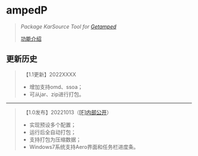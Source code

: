 # ampedP
>*Package KarSource Tool for [Getamped](http://bfo.sdo.com/)*
>
>[功能介绍](README.md)
## 更新历史
>　【1.1更新】2022XXXX
>* 增加支持omd、ssoa；
>* 可从jar、zip进行打包。
>
---
>　【1.0发布】20221013（[[F]内部公开](http://t.fenchuan8.com/XnS3eAS)）
>* 实现预设多个配置；
>* 运行后全自动打包；
>* 支持打包为压缩数据；
>* Windows7系统支持Aero界面和任务栏进度条。

